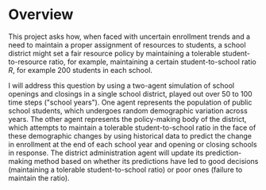 # Overview
This project asks how, when faced with uncertain enrollment trends and a need to maintain a proper assignment of resources to students, a school district might set a fair resource policy by maintaining a tolerable student-to-resource ratio, for example, maintaining a certain student-to-school ratio $R$, for example 200 students in each school.

I will address this question by using a two-agent simulation of school openings and closings in a single school district, played out over 50 to 100 time steps ("school years"). One agent represents the population of public school students, which undergoes random demographic variation across years. The other agent represents the policy-making body of the district, which attempts to maintain a tolerable student-to-school ratio in the face of these demographic changes by using historical data to predict the change in enrollment at the end of each school year and opening or closing schools in response. The district administration agent will update its prediction-making method based on whether its predictions have led to good decisions (maintaining a tolerable student-to-school ratio) or poor ones (failure to maintain the ratio).